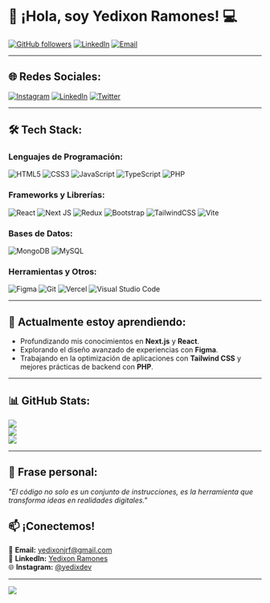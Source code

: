 # 👋 ¡Hola, soy Yedixon Ramones! 💻

[![GitHub followers](https://img.shields.io/github/followers/YedyxDev?style=social)](https://github.com/YedyxDev)
[![LinkedIn](https://img.shields.io/badge/-LinkedIn-0077B5?style=flat-square&logo=linkedin&logoColor=white)](https://linkedin.com/in/yedixon-ramones-5297b1277/)
[![Email](https://img.shields.io/badge/-Email-D14836?style=flat-square&logo=gmail&logoColor=white)](mailto:yedixonjrf@gmail.com)

---

## 🌐 Redes Sociales:
[![Instagram](https://img.shields.io/badge/Instagram-%23E4405F.svg?logo=Instagram&logoColor=white)](https://www.instagram.com/yedixdev/) 
[![LinkedIn](https://img.shields.io/badge/LinkedIn-%230077B5.svg?logo=linkedin&logoColor=white)](https://linkedin.com/in/yedixon-ramones-5297b1277/) 
[![Twitter](https://img.shields.io/badge/Twitter-%231DA1F2.svg?logo=Twitter&logoColor=white)](https://twitter.com/)

---

## 🛠️ Tech Stack:
### **Lenguajes de Programación:**
![HTML5](https://img.shields.io/badge/html5-%23E34F26.svg?style=for-the-badge&logo=html5&logoColor=white) ![CSS3](https://img.shields.io/badge/css3-%231572B6.svg?style=for-the-badge&logo=css3&logoColor=white) ![JavaScript](https://img.shields.io/badge/javascript-%23323330.svg?style=for-the-badge&logo=javascript&logoColor=%23F7DF1E) ![TypeScript](https://img.shields.io/badge/typescript-%23007ACC.svg?style=for-the-badge&logo=typescript&logoColor=white) ![PHP](https://img.shields.io/badge/php-%23777BB4.svg?style=for-the-badge&logo=php&logoColor=white)

### **Frameworks y Librerías:**
![React](https://img.shields.io/badge/react-%2320232a.svg?style=for-the-badge&logo=react&logoColor=%2361DAFB) ![Next JS](https://img.shields.io/badge/Next-black?style=for-the-badge&logo=next.js&logoColor=white) ![Redux](https://img.shields.io/badge/redux-%23593d88.svg?style=for-the-badge&logo=redux&logoColor=white) ![Bootstrap](https://img.shields.io/badge/bootstrap-%238511FA.svg?style=for-the-badge&logo=bootstrap&logoColor=white) ![TailwindCSS](https://img.shields.io/badge/tailwindcss-%2338B2AC.svg?style=for-the-badge&logo=tailwind-css&logoColor=white) ![Vite](https://img.shields.io/badge/vite-%23646CFF.svg?style=for-the-badge&logo=vite&logoColor=white)

### **Bases de Datos:**
![MongoDB](https://img.shields.io/badge/MongoDB-%234ea94b.svg?style=for-the-badge&logo=mongodb&logoColor=white) ![MySQL](https://img.shields.io/badge/mysql-%234479A1.svg?style=for-the-badge&logo=mysql&logoColor=white)

### **Herramientas y Otros:**
![Figma](https://img.shields.io/badge/figma-%23F24E1E.svg?style=for-the-badge&logo=figma&logoColor=white) ![Git](https://img.shields.io/badge/git-%23F05032.svg?style=for-the-badge&logo=git&logoColor=white) ![Vercel](https://img.shields.io/badge/vercel-%23000000.svg?style=for-the-badge&logo=vercel&logoColor=white) ![Visual Studio Code](https://img.shields.io/badge/VS%20Code-%23007ACC.svg?style=for-the-badge&logo=visual-studio-code&logoColor=white)

---

## 🌱 Actualmente estoy aprendiendo:
- Profundizando mis conocimientos en **Next.js** y **React**.
- Explorando el diseño avanzado de experiencias con **Figma**.
- Trabajando en la optimización de aplicaciones con **Tailwind CSS** y mejores prácticas de backend con **PHP**.

---

## 📊 GitHub Stats:
![](https://github-readme-stats.vercel.app/api?username=YedyxDev&theme=dark&hide_border=false&include_all_commits=false&count_private=false)<br/>
![](https://github-readme-streak-stats.herokuapp.com/?user=YedyxDev&theme=dark&hide_border=false)<br/>
![](https://github-readme-stats.vercel.app/api/top-langs/?username=YedyxDev&theme=dark&hide_border=false&include_all_commits=false&count_private=false&layout=compact)

---

## 🌟 Frase personal:
_"El código no solo es un conjunto de instrucciones, es la herramienta que transforma ideas en realidades digitales."_  

## 📫 ¡Conectemos!
📧 **Email:** [yedixonjrf@gmail.com](mailto:yedixonjrf@gmail.com)  
🔗 **LinkedIn:** [Yedixon Ramones](https://www.linkedin.com/in/yedixon-ramones-5297b1277/)  
🌐 **Instagram:** [@yedixdev](https://www.instagram.com/yedixdev/)

---

[![](https://visitcount.itsvg.in/api?id=YedyxDev&icon=0&color=0)](https://visitcount.itsvg.in)

<!-- Creado con amor y código 💻✨ -->

